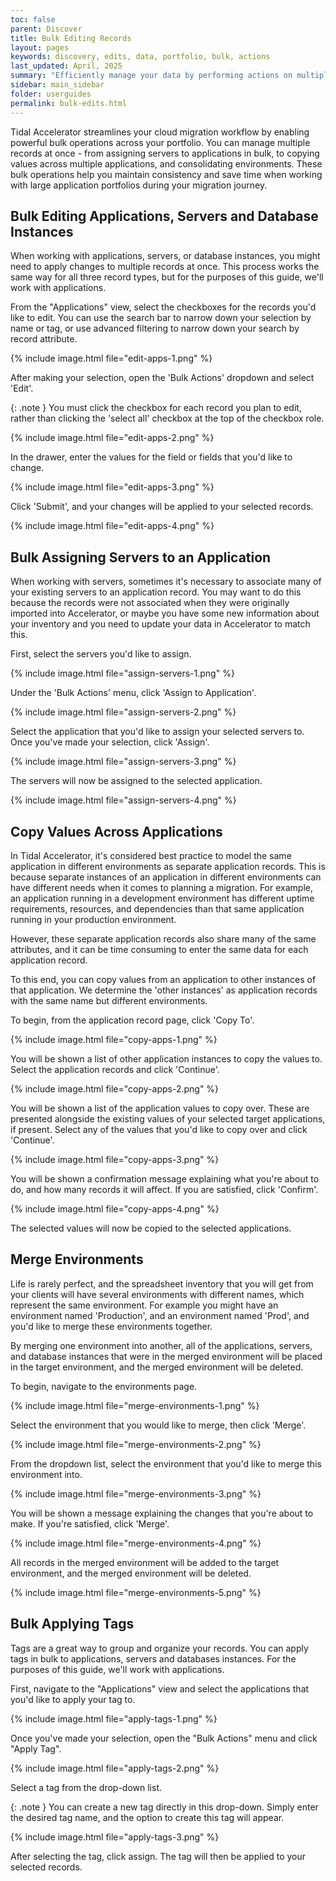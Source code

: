 ```yaml
---
toc: false
parent: Discover
title: Bulk Editing Records
layout: pages
keywords: discovery, edits, data, portfolio, bulk, actions
last_updated: April, 2025
summary: "Efficiently manage your data by performing actions on multiple records simultaneously"
sidebar: main_sidebar
folder: userguides
permalink: bulk-edits.html
---
```


Tidal Accelerator streamlines your cloud migration workflow by enabling powerful bulk operations across your portfolio. You can manage multiple records at once - from assigning servers to applications in bulk, to copying values across multiple applications, and consolidating environments. These bulk operations help you maintain consistency and save time when working with large application portfolios during your migration journey.

## Bulk Editing Applications, Servers and Database Instances

When working with applications, servers, or database instances, you might need to apply changes to multiple records at once. This process works the same way for all three record types, but for the purposes of this guide, we'll work with applications.

From the "Applications" view, select the checkboxes for the records you'd like to edit. You can use the search bar to narrow down your selection by name or tag, or use advanced filtering to narrow down your search by record attribute.

{% include image.html file="edit-apps-1.png" %}
<br>

After making your selection, open the 'Bulk Actions' dropdown and select 'Edit'.

{: .note }
You must click the checkbox for each record you plan to edit, rather than clicking the 'select all' checkbox at the top of the checkbox role.

{% include image.html file="edit-apps-2.png" %}
<br>

In the drawer, enter the values for the field or fields that you'd like to change.

{% include image.html file="edit-apps-3.png" %}
<br>

Click 'Submit', and your changes will be applied to your selected records.

{% include image.html file="edit-apps-4.png" %}

## Bulk Assigning Servers to an Application

When working with servers, sometimes it's necessary to associate many of your existing servers to an application record. You may want to do this because the records were not associated when they were originally imported into Accelerator, or maybe you have some new information about your inventory and you need to update your data in Accelerator to match this.

First, select the servers you'd like to assign.

{% include image.html file="assign-servers-1.png" %}
<br>

Under the 'Bulk Actions' menu, click 'Assign to Application'.

{% include image.html file="assign-servers-2.png" %}
<br>

Select the application that you'd like to assign your selected servers to. Once you've made your selection, click 'Assign'.

{% include image.html file="assign-servers-3.png" %}
<br>

The servers will now be assigned to the selected application.

{% include image.html file="assign-servers-4.png" %}
<br>

## Copy Values Across Applications

In Tidal Accelerator, it's considered best practice to model the same application in different environments as separate application records. This is because separate instances of an application in different environments can have different needs when it comes to planning a migration. For example, an application running in a development environment has different uptime requirements, resources, and dependencies than that same application running in your production environment.

However, these separate application records also share many of the same attributes, and it can be time consuming to enter the same data for each application record.

To this end, you can copy values from an application to other instances of that application. We determine the 'other instances' as application records with the same name but different environments.

To begin, from the application record page, click 'Copy To'.

{% include image.html file="copy-apps-1.png" %}
<br>

You will be shown a list of other application instances to copy the values to. Select the application records and click 'Continue'.

{% include image.html file="copy-apps-2.png" %}
<br>

You will be shown a list of the application values to copy over. These are presented alongside the existing values of your selected target applications, if present. Select any of the values that you'd like to copy over and click 'Continue'.

{% include image.html file="copy-apps-3.png" %}
<br>

You will be shown a confirmation message explaining what you're about to do, and how many records it will affect. If you are satisfied, click 'Confirm'.

{% include image.html file="copy-apps-4.png" %}
<br>

The selected values will now be copied to the selected applications.

## Merge Environments

Life is rarely perfect, and the spreadsheet inventory that you will get from your clients will have several environments with different names, which represent the same environment. For example you might have an environment named 'Production', and an environment named 'Prod', and you'd like to merge these environments together.

By merging one environment into another, all of the applications, servers, and database instances that were in the merged environment will be placed in the target environment, and the merged environment will be deleted.

To begin, navigate to the environments page.

{% include image.html file="merge-environments-1.png" %}
<br>

Select the environment that you would like to merge, then click 'Merge'.

{% include image.html file="merge-environments-2.png" %}
<br>

From the dropdown list, select the environment that you'd like to merge this environment into.

{% include image.html file="merge-environments-3.png" %}
<br>

You will be shown a message explaining the changes that you're about to make. If you're satisfied, click 'Merge'.

{% include image.html file="merge-environments-4.png" %}
<br>

All records in the merged environment will be added to the target environment, and the merged environment will be deleted.

{% include image.html file="merge-environments-5.png" %}

## Bulk Applying Tags

Tags are a great way to group and organize your records. You can apply tags in bulk to applications, servers and databases instances. For the purposes of this guide, we'll work with applications.

First, navigate to the "Applications" view and select the applications that you'd like to apply your tag to.

{% include image.html file="apply-tags-1.png" %}
<br>

Once you've made your selection, open the "Bulk Actions" menu and click "Apply Tag".

{% include image.html file="apply-tags-2.png" %}
<br>

Select a tag from the drop-down list.

{: .note }
You can create a new tag directly in this drop-down. Simply enter the desired tag name, and the option to create this tag will appear.

{% include image.html file="apply-tags-3.png" %}
<br>

After selecting the tag, click assign. The tag will then be applied to your selected records.
